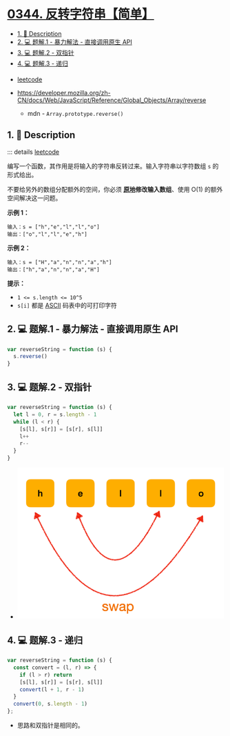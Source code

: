 # [0344. 反转字符串【简单】](https://github.com/Tdahuyou/leetcode/tree/main/0344.%20%E5%8F%8D%E8%BD%AC%E5%AD%97%E7%AC%A6%E4%B8%B2%E3%80%90%E7%AE%80%E5%8D%95%E3%80%91)

<!-- region:toc -->
- [1. 📝 Description](#1--description)
- [2. 💻 题解.1 - 暴力解法 - 直接调用原生 API](#2--题解1---暴力解法---直接调用原生-api)
- [3. 💻 题解.2 - 双指针](#3--题解2---双指针)
- [4. 💻 题解.3 - 递归](#4--题解3---递归)
<!-- endregion:toc -->
- [leetcode](https://leetcode.cn/problems/reverse-string/)

- https://developer.mozilla.org/zh-CN/docs/Web/JavaScript/Reference/Global_Objects/Array/reverse
  - mdn - `Array.prototype.reverse()`

## 1. 📝 Description

::: details [leetcode](https://leetcode.cn)

编写一个函数，其作用是将输入的字符串反转过来。输入字符串以字符数组 `s` 的形式给出。

不要给另外的数组分配额外的空间，你必须 **[原地](https://baike.baidu.com/item/原地算法)修改输入数组**、使用 O(1) 的额外空间解决这一问题。

**示例 1：**
```
输入：s = ["h","e","l","l","o"]
输出：["o","l","l","e","h"]
```
**示例 2：**
```
输入：s = ["H","a","n","n","a","h"]
输出：["h","a","n","n","a","H"]
```
**提示：**

- `1 <= s.length <= 10^5`
- `s[i]` 都是 [ASCII](https://baike.baidu.com/item/ASCII) 码表中的可打印字符

## 2. 💻 题解.1 - 暴力解法 - 直接调用原生 API

```js
var reverseString = function (s) {
  s.reverse()
}
```

## 3. 💻 题解.2 - 双指针

```js
var reverseString = function (s) {
  let l = 0, r = s.length - 1
  while (l < r) {
    [s[l], s[r]] = [s[r], s[l]]
    l++
    r--
  }
}
```

- ![](assets/2024-11-16-20-17-45.png)

## 4. 💻 题解.3 - 递归

```js
var reverseString = function (s) {
  const convert = (l, r) => {
    if (l > r) return
    [s[l], s[r]] = [s[r], s[l]]
    convert(l + 1, r - 1)
  }
  convert(0, s.length - 1)
};
```

- 思路和双指针是相同的。












